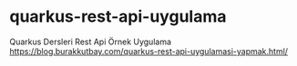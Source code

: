 # quarkus-rest-api-uygulama
 Quarkus Dersleri Rest Api Örnek Uygulama  https://blog.burakkutbay.com/quarkus-rest-api-uygulamasi-yapmak.html/
